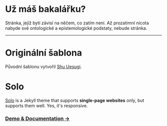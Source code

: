 # Už máš bakalářku?

Stránka, jejíž bytí závisí na něčem, co zatím není. Až prozatimní nicota nabyde své ontologické a epistemologické podstaty, nebude stránka.


---
# Originální šablona 
Původní šablonu vytvořil [Shu Uesugi](https://github.com/chibicode).
# Solo

[Solo](http://chibicode.github.io/solo) is a Jekyll theme that supports **single-page websites** only, but supports them well. Yes, it's responsive.

### [Demo & Documentation &rarr;](http://chibicode.github.io/solo)

